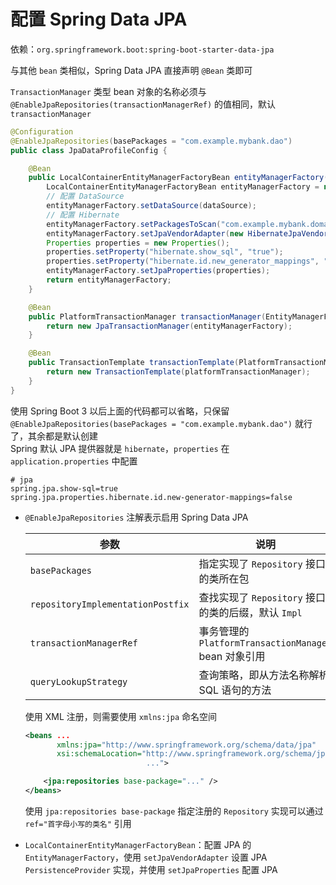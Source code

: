 # 配置 Spring Data JPA

依赖：`org.springframework.boot:spring-boot-starter-data-jpa`

与其他 `bean` 类相似，Spring Data  JPA 直接声明 `@Bean` 类即可

`TransactionManager` 类型 bean 对象的名称必须与 `@EnableJpaRepositories(transactionManagerRef)` 的值相同，默认 `transactionManager`

```java
@Configuration
@EnableJpaRepositories(basePackages = "com.example.mybank.dao")
public class JpaDataProfileConfig {

    @Bean
    public LocalContainerEntityManagerFactoryBean entityManagerFactory(DataSource dataSource) {
        LocalContainerEntityManagerFactoryBean entityManagerFactory = new LocalContainerEntityManagerFactoryBean();
        // 配置 DataSource
        entityManagerFactory.setDataSource(dataSource);
        // 配置 Hibernate
        entityManagerFactory.setPackagesToScan("com.example.mybank.domain");
        entityManagerFactory.setJpaVendorAdapter(new HibernateJpaVendorAdapter());
        Properties properties = new Properties();
        properties.setProperty("hibernate.show_sql", "true");
        properties.setProperty("hibernate.id.new_generator_mappings", "false");
        entityManagerFactory.setJpaProperties(properties);
        return entityManagerFactory;
    }

    @Bean
    public PlatformTransactionManager transactionManager(EntityManagerFactory entityManagerFactory) {
        return new JpaTransactionManager(entityManagerFactory);
    }

    @Bean
    public TransactionTemplate transactionTemplate(PlatformTransactionManager platformTransactionManager) {
        return new TransactionTemplate(platformTransactionManager);
    }
}
```

使用 Spring Boot 3 以后上面的代码都可以省略，只保留 `@EnableJpaRepositories(basePackages = "com.example.mybank.dao")` 就行了，其余都是默认创建  
Spring 默认 JPA 提供器就是 `hibernate`，`properties` 在 `application.properties` 中配置

```properties
# jpa
spring.jpa.show-sql=true
spring.jpa.properties.hibernate.id.new-generator-mappings=false
```

* `@EnableJpaRepositories` 注解表示启用 Spring Data JPA

  |参数|说明|
  | ------| -------------------------------------------|
  |`basePackages`|指定实现了 `Repository` 接口的类所在包|
  |`repositoryImplementationPostfix`|查找实现了 `Repository` 接口的类的后缀，默认 `Impl`|
  |`transactionManagerRef`|事务管理的 `PlatformTransactionManager` bean 对象引用|
  |`queryLookupStrategy`|查询策略，即从方法名称解析 SQL 语句的方法|

  使用 XML 注册，则需要使用 `xmlns:jpa` 命名空间

  ```xml
  <beans ... 
         xmlns:jpa="http://www.springframework.org/schema/data/jpa"
         xsi:schemaLocation="http://www.springframework.org/schema/jpa http://www.springframework.org/schema/data/jpa/spring-jpa.xsd
                             ...">

      <jpa:repositories base-package="..." />
  </beans>
  ```
  使用 `jpa:repositories base-package` 指定注册的 `Repository` 实现可以通过 `ref="首字母小写的类名"` 引用
* `LocalContainerEntityManagerFactoryBean`：配置 JPA 的 `EntityManagerFactory`，使用 `setJpaVendorAdapter` 设置 JPA `PersistenceProvider` 实现，并使用 `setJpaProperties` 配置 JPA
